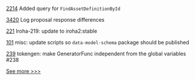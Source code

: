 
[2214](https://github.com/hyperledger/iroha/pull/2214) Added query for `FindAssetDefinitionById`

[3420](https://github.com/hyperledger/fabric/pull/3420) Log proposal response differences

[221](https://github.com/hyperledger/iroha-java/pull/221) Iroha-219: update to iroha2:stable

[101](https://github.com/hyperledger/iroha-javascript/pull/101) misc: update scripts so `data-model-schema` package should be published

[239](https://github.com/hyperledger-labs/fabric-token-sdk/pull/239) tokengen: make GeneratorFunc independent from the global variables #238


[See more >>>](https://start-here.hyperledger.org/pull-requests)
